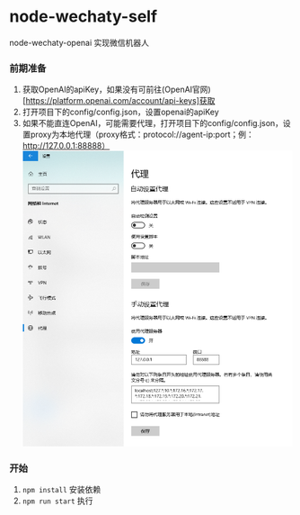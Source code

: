 <!--
 * @Author: yangss
 * @Position: 
 * @Date: 2023-03-31 10:24:59
 * @LastEditors: yangss
 * @LastEditTime: 2023-04-17 13:49:33
 * @FilePath: \node-wechaty-self\README.md
-->
# node-wechaty-self
node-wechaty-openai 实现微信机器人

### 前期准备

1. 获取OpenAI的apiKey，如果没有可前往(OpenAI官网)[https://platform.openai.com/account/api-keys]获取
2. 打开项目下的config/config.json，设置openai的apiKey
3. 如果不能直连OpenAI，可能需要代理，打开项目下的config/config.json，设置proxy为本地代理（proxy格式：protocol://agent-ip:port；例：http://127.0.0.1:88888）
![Alt](./static/images/proxy.png)
### 开始

 1. `npm install` 安装依赖
 2. `npm run start` 执行






